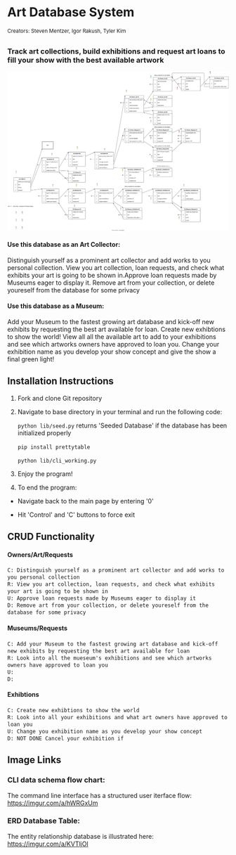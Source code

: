 # Art Database System
<sup> Creators: Steven Mentzer, Igor Rakush, Tyler Kim </sup>

### Track art collections, build exhibitions and request art loans to fill your show with the best available artwork

![demo](./cli_flow.svg) 

#### Use this database as an Art Collector: 

Distinguish yourself as a prominent art collector and add works to you personal collection. View you art collection, loan requests, and check what exhibits your art is going to be shown in.Approve loan requests made by Museums eager to display it. Remove art from your collection, or delete youreself from the database for some privacy

#### Use this database as a Museum:
Add your Museum to the fastest growing art database and kick-off new exhibits by requesting the best art available for loan. Create new exhibtions to show the world! View all all the available art to add to your exhibitions and see which artworks owners have approved to loan you. Change your exhibition name as you develop your show concept and give the show a final green light!

## Installation Instructions

1. Fork and clone Git repository
2. Navigate to base directory in your terminal and run the following code: 

    ```python lib/seed.py```    returns 'Seeded Database' if the database has been initialized properly
   
    ```pip install prettytable```

    ```python lib/cli_working.py```

4. Enjoy the program!

5. To end the program:

* Navigate back to the main page by entering '0'

* Hit 'Control' and 'C' buttons to force exit

## CRUD Functionality
#### Owners/Art/Requests

    C: Distinguish yourself as a prominent art collector and add works to you personal collection
    R: View you art collection, loan requests, and check what exhibits your art is going to be shown in
    U: Approve loan requests made by Museums eager to display it
    D: Remove art from your collection, or delete youreself from the database for some privacy

#### Museums/Requests

    C: Add your Museum to the fastest growing art database and kick-off new exhibits by requesting the best art available for loan
    R: Look into all the mueseum's exhibitions and see which artworks owners have approved to loan you
    U: 
    D: 

#### Exhibtions

    C: Create new exhibtions to show the world
    R: Look into all your exhibitions and what art owners have approved to loan you
    U: Change you exhibition name as you develop your show concept
    D: NOT DONE Cancel your exhibition if

## Image Links
 ### CLI data schema flow chart: 
 The command line interface has a structured user iterface flow: https://imgur.com/a/hWRGxUm
 ### ERD Database Table: 
 The entity relationship database is illustrated here: https://imgur.com/a/KVTljOl

